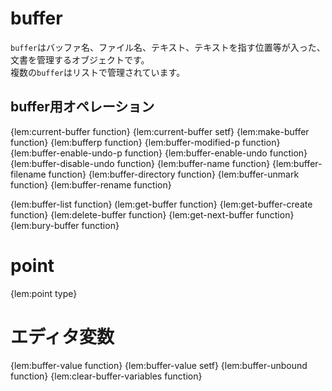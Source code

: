 # buffer
`buffer`はバッファ名、ファイル名、テキスト、テキストを指す位置等が入った、文書を管理するオブジェクトです。  
複数の`buffer`はリストで管理されています。  

## buffer用オペレーション
{lem:current-buffer function}
{lem:current-buffer setf}
{lem:make-buffer function}
{lem:bufferp function}
{lem:buffer-modified-p function}
{lem:buffer-enable-undo-p function}
{lem:buffer-enable-undo function}
{lem:buffer-disable-undo function}
{lem:buffer-name function}
{lem:buffer-filename function}
{lem:buffer-directory function}
{lem:buffer-unmark function}
{lem:buffer-rename function}

{lem:buffer-list function}
(lem:get-buffer function}
{lem:get-buffer-create function}
{lem:delete-buffer function}
{lem:get-next-buffer function}
{lem:bury-buffer function}

# point
{lem:point type}


# エディタ変数
{lem:buffer-value function}
{lem:buffer-value setf}
{lem:buffer-unbound function}
{lem:clear-buffer-variables function}
